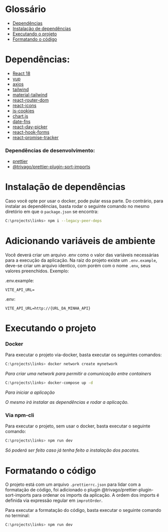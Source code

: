 # Glossário

- [Dependências](#dependências)
- [Instalação de dependências](#instalação-de-dependências)
- [Executando o projeto](#executando-o-projeto)
- [Formatando o código](#formatando-o-código)

# Dependências:

- [React 18](https://react.dev/)
- [yup](https://github.com/jquense/yup)
- [axios](https://axios-http.com/docs/intro)
- [tailwind](https://tailwindcss.com/)
- [material-tailwind](https://material-tailwind.com/)
- [react-router-dom](https://reactrouter.com/en/main)
- [react-icons](https://react-icons.github.io/react-icons/)
- [js-cookies](https://www.npmjs.com/package/js-cookie)
- [chart.js](https://www.chartjs.org/)
- [date-fns](https://date-fns.org/)
- [react-day-picker](https://react-day-picker.js.org/)
- [react-hook-forms](https://react-hook-form.com/)
- [react-promise-tracker](https://www.npmjs.com/package/react-promise-tracker)

### Dependências de desenvolvimento:

- [prettier](prettier)
- [@trivago/prettier-plugin-sort-imports](https://github.com/trivago/prettier-plugin-sort-imports)

# Instalação de dependências

Caso você opte por usar o docker, pode pular essa parte. Do contrário, para instalar as dependências, basta rodar o seguinte comando no mesmo diretório em que o `package.json` se encontra:

```bash
C:\projects\links> npm i --legacy-peer-deps
```

# Adicionando variáveis de ambiente

Você deverá criar um arquivo .env como o valor das variáveis necessárias para a execução da aplicação. Na raiz do projeto existe um `.env.example`, deve-se criar um arquivo identico, com porém com o nome `.env`, seus valores preenchidos. Exemplo:

.env.example:
```
VITE_API_URL=
```
.env:
```
VITE_API_URL=http://{URL_DA_MINHA_API}
```

# Executando o projeto

### Docker

Para executar o projeto via-docker, basta executar os seguintes comandos:

```bash
C:\projects\links> docker network create mynetwork
```

_Para criar uma network para permitir a comunicação entre containers_

```bash
C:\projects\links> docker-compose up -d
```

_Para iniciar a aplicação_

_O mesmo irá instalar as dependências e rodar a aplicação._

### Via npm-cli

Para executar o projeto, sem usar o docker, basta executar o seguinte comando:

```bash
C:\projects\links> npm run dev
```

_Só poderá ser feito caso já tenha feito a instalação dos pacotes._

# Formatando o código

O projeto está com um arquivo `.prettierrc.json` para lidar com a formatação de código, foi adicionado o plugin @trivago/prettier-plugin-sort-imports para ordenar os imports da aplicação. A ordem dos imports é definida via expressão regular em `improtOrder`.

Para executar a formatação do código, basta executar o seguinte comando no terminal:

```bash
C:\projects\links> npm run dev
```

